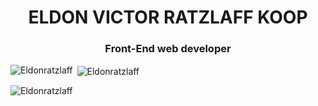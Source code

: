 <h1 align="center"><b>ELDON VICTOR RATZLAFF KOOP </b></h1>

<h3 align="center">Front-End web developer</h3>


<p><img align="left" src="https://github-readme-stats.vercel.app/api/top-langs?username=Eldonratzlaff&show_icons=true&locale=en&layout=compact" alt="Eldonratzlaff" /></p>

<p>&nbsp;<img align="center" src="https://github-readme-stats.vercel.app/api?username=Eldonratzlaff&show_icons=true&locale=en" alt="Eldonratzlaff" /></p>

<p><img align="center" src="https://github-readme-streak-stats.herokuapp.com/?user=Eldonratzlaff&" alt="Eldonratzlaff" /></p>

<!--
**Eldonratzlaff/Eldonratzlaff** is a ✨ _special_ ✨ repository because its `README.md` (this file) appears on your GitHub profile.

Here are some ideas to get you started:

- 🔭 I’m currently working on ...
- 🌱 I’m currently learning ...
- 👯 I’m looking to collaborate on ...
- 🤔 I’m looking for help with ...
- 💬 Ask me about ...
- 📫 How to reach me: ...
- 😄 Pronouns: ...
- ⚡ Fun fact: ...
-->
